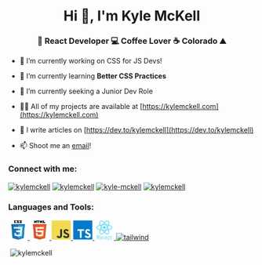 <h1 align="center">Hi 👋, I'm Kyle McKell</h1>
<h3 align="center">🦆 React Developer 💻 Coffee Lover ☕ Colorado ⛰</h3>

- 🔭 I’m currently working on CSS for JS Devs!

- 🌱 I’m currently learning **Better CSS Practices**

- 🤝 I’m currently seeking a Junior Dev Role

- 👨‍💻 All of my projects are available at [https://kylemckell.com](https://kylemckell.com)

- 📝 I write articles on [https://dev.to/kylemckell](https://dev.to/kylemckell)

- 📫 Shoot me an [email](kyle@kylemckell.com)!

<h3 align="left">Connect with me:</h3>
<p align="left">
<a href="https://dev.to/kylemckell" target="blank"><img align="center" src="https://cdn.jsdelivr.net/npm/simple-icons@3.0.1/icons/dev-dot-to.svg" alt="kylemckell" height="30" width="40" /></a>
<a href="https://twitter.com/kylemckell" target="blank"><img align="center" src="https://cdn.jsdelivr.net/npm/simple-icons@3.0.1/icons/twitter.svg" alt="kylemckell" height="30" width="40" /></a>
<a href="https://linkedin.com/in/kyle-mckell" target="blank"><img align="center" src="https://cdn.jsdelivr.net/npm/simple-icons@3.0.1/icons/linkedin.svg" alt="kyle-mckell" height="30" width="40" /></a>
<a href="https://instagram.com/kyle_mckell" target="blank"><img align="center" src="https://cdn.jsdelivr.net/npm/simple-icons@3.0.1/icons/instagram.svg" alt="kylemckell" height="30" width="40" /></a>
</p>

<h3 align="left">Languages and Tools:</h3>
<p align="left"> <a href="https://www.w3schools.com/css/" target="_blank"> <img src="https://raw.githubusercontent.com/devicons/devicon/master/icons/css3/css3-original-wordmark.svg" alt="css3" width="40" height="40"/> </a> <a href="https://www.w3.org/html/" target="_blank"> <img src="https://raw.githubusercontent.com/devicons/devicon/master/icons/html5/html5-original-wordmark.svg" alt="html5" width="40" height="40"/> </a> <a href="https://developer.mozilla.org/en-US/docs/Web/JavaScript" target="_blank"> <img src="https://raw.githubusercontent.com/devicons/devicon/master/icons/javascript/javascript-original.svg" alt="javascript" width="40" height="40"/> </a> <a href="https://www.typescriptlang.org/" target="_blank"> <img src="https://raw.githubusercontent.com/devicons/devicon/master/icons/typescript/typescript-original.svg" alt="typescript" width="40" height="40"/> </a> <a href="https://reactjs.org/" target="_blank"> <img src="https://raw.githubusercontent.com/devicons/devicon/master/icons/react/react-original-wordmark.svg" alt="react" width="40" height="40"/> </a> <a href="https://tailwindcss.com/" target="_blank"> <img src="https://www.vectorlogo.zone/logos/tailwindcss/tailwindcss-icon.svg" alt="tailwind" width="40" height="40"/> </a> </p>

<p>&nbsp;<img align="center" src="https://github-readme-stats.vercel.app/api?username=kylemckell&show_icons=true&title_color=eceff4&text_color=d8dee9&bg_color=434c5e&locale=en" alt="kylemckell" /></p>
